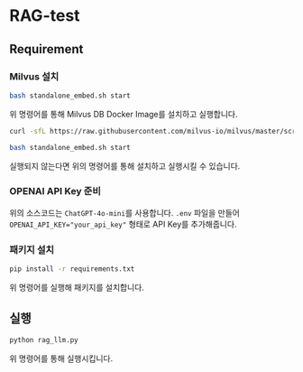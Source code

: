 # RAG-test

## Requirement

### Milvus 설치

```sh
bash standalone_embed.sh start
```
위 명령어를 통해 Milvus DB Docker Image를 설치하고 실행합니다.

```sh
curl -sfL https://raw.githubusercontent.com/milvus-io/milvus/master/scripts/standalone_embed.sh -o standalone_embed.sh

bash standalone_embed.sh start
```
실행되지 않는다면 위의 명령어를 통해 설치하고 실행시킬 수 있습니다.

### OPENAI API Key 준비
위의 소스코드는 `ChatGPT-4o-mini`를 사용합니다. `.env` 파일을 만들어 `OPENAI_API_KEY="your_api_key"` 형태로 API Key를 추가해줍니다.

### 패키지 설치

```sh
pip install -r requirements.txt
```
위 명령어를 실행해 패키지를 설치합니다.

## 실행

```sh
python rag_llm.py
```
위 명령어를 통해 실행시킵니다.
